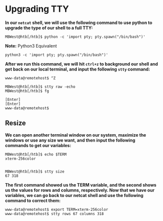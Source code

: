 # Upgrading TTY

**In our `netcat` shell, we will use the following command to use python to upgrade the type of our shell to a full TTY:**

    MBWest@htb[/htb]$ python -c 'import pty; pty.spawn("/bin/bash")'

**Note:** Python3 Equivalent

    python3 -c 'import pty; pty.spawn("/bin/bash")'

**After we run this command, we will hit `ctrl+z` to background our shell and get back on our local terminal, and input the following `stty` command:**


    www-data@remotehost$ ^Z

    MBWest@htb[/htb]$ stty raw -echo
    MBWest@htb[/htb]$ fg

    [Enter]
    [Enter]
    www-data@remotehost$

## Resize

**We can open another terminal window on our system, maximize the windows or use any size we want, and then input the following commands to get our variables:**

    MBWest@htb[/htb]$ echo $TERM
    xterm-256color


    MBWest@htb[/htb]$ stty size
    67 318

**The first command showed us the TERM variable, and the second shows us the values for rows and columns, respectively. Now that we have our variables, we can go back to our netcat shell and use the following command to correct them:**


    www-data@remotehost$ export TERM=xterm-256color
    www-data@remotehost$ stty rows 67 columns 318

    
